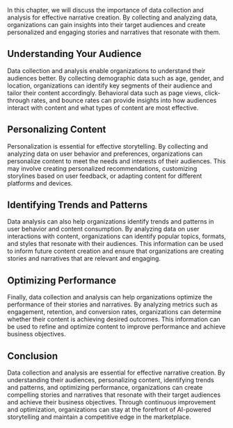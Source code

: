 
In this chapter, we will discuss the importance of data collection and analysis for effective narrative creation. By collecting and analyzing data, organizations can gain insights into their target audiences and create personalized and engaging stories and narratives that resonate with them.

Understanding Your Audience
---------------------------

Data collection and analysis enable organizations to understand their audiences better. By collecting demographic data such as age, gender, and location, organizations can identify key segments of their audience and tailor their content accordingly. Behavioral data such as page views, click-through rates, and bounce rates can provide insights into how audiences interact with content and what types of content are most effective.

Personalizing Content
---------------------

Personalization is essential for effective storytelling. By collecting and analyzing data on user behavior and preferences, organizations can personalize content to meet the needs and interests of their audiences. This may involve creating personalized recommendations, customizing storylines based on user feedback, or adapting content for different platforms and devices.

Identifying Trends and Patterns
-------------------------------

Data analysis can also help organizations identify trends and patterns in user behavior and content consumption. By analyzing data on user interactions with content, organizations can identify popular topics, formats, and styles that resonate with their audiences. This information can be used to inform future content creation and ensure that organizations are creating stories and narratives that are relevant and engaging.

Optimizing Performance
----------------------

Finally, data collection and analysis can help organizations optimize the performance of their stories and narratives. By analyzing metrics such as engagement, retention, and conversion rates, organizations can determine whether their content is achieving desired outcomes. This information can be used to refine and optimize content to improve performance and achieve business objectives.

Conclusion
----------

Data collection and analysis are essential for effective narrative creation. By understanding their audiences, personalizing content, identifying trends and patterns, and optimizing performance, organizations can create compelling stories and narratives that resonate with their target audiences and achieve their business objectives. Through continuous improvement and optimization, organizations can stay at the forefront of AI-powered storytelling and maintain a competitive edge in the marketplace.
